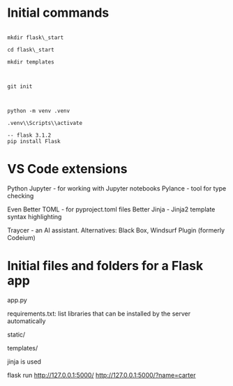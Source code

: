# Initial commands



```script

mkdir flask\_start

cd flask\_start

mkdir templates



git init



python -m venv .venv

.venv\\Scripts\\activate

-- flask 3.1.2
pip install Flask

```


# VS Code extensions

Python
Jupyter - for working with Jupyter notebooks
Pylance - tool for type checking

Even Better TOML - for pyproject.toml files
Better Jinja - Jinja2 template syntax highlighting

Traycer - an AI assistant. Alternatives: Black Box, Windsurf Plugin (formerly Codeium)

# Initial files and folders for a Flask app



app.py

requirements.txt: list libraries that can be installed by the server automatically

static/

templates/

jinja is used

flask run
http://127.0.0.1:5000/
http://127.0.0.1:5000/?name=carter




